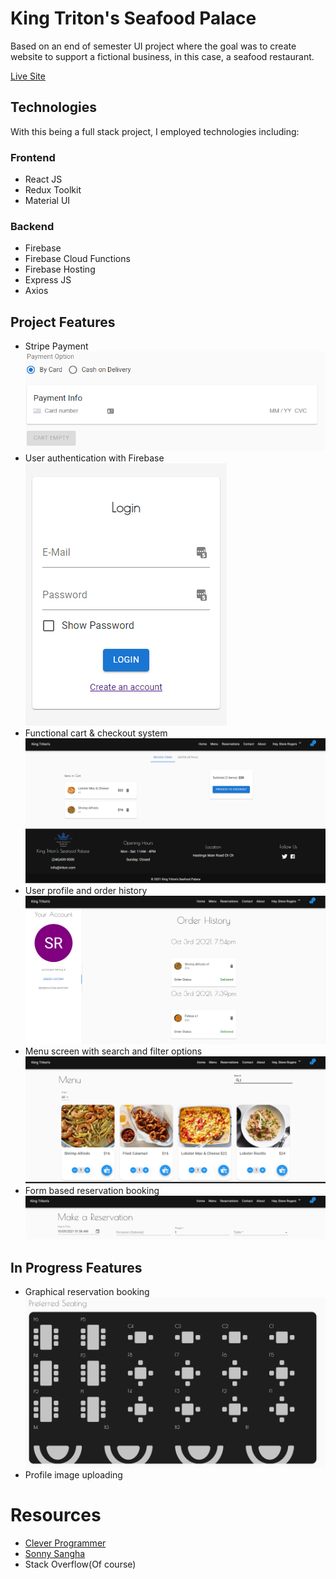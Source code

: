 # King Triton's Seafood Palace

Based on an end of semester UI project where the goal was to create website to support
a fictional business, in this case, a seafood restaurant.

[Live Site](https://king-tritons-database.web.app/)

## Technologies

With this being a full stack project, I employed technologies including:

### Frontend

* React JS
* Redux Toolkit
* Material UI

### Backend

* Firebase
* Firebase Cloud Functions
* Firebase Hosting
* Express JS
* Axios


## Project Features

* Stripe Payment
![Stripe Form](https://github.com/cgoodridge/kingtriton-react/blob/main/public/doc-images/stripe.png)
* User authentication with Firebase
![User Authentication](https://github.com/cgoodridge/kingtriton-react/blob/main/public/doc-images/auth.png)
* Functional cart & checkout system
![Cart & Checkout](https://github.com/cgoodridge/kingtriton-react/blob/main/public/doc-images/cart.png)
* User profile and order history
![User Account](https://github.com/cgoodridge/kingtriton-react/blob/main/public/doc-images/account.png)
* Menu screen with search and filter options
![Menu Page](https://github.com/cgoodridge/kingtriton-react/blob/main/public/doc-images/menu.png)
* Form based reservation booking
![Reservations Page](https://github.com/cgoodridge/kingtriton-react/blob/main/public/doc-images/reserve.png)

## In Progress Features

* Graphical reservation booking
![Reservations Graphic](https://github.com/cgoodridge/kingtriton-react/blob/main/public/doc-images/reserve-graphic.png)
* Profile image uploading


# Resources 
* [Clever Programmer](https://www.youtube.com/c/CleverProgrammer)
* [Sonny Sangha](https://www.youtube.com/user/ssangha32)
* Stack Overflow(Of course)
